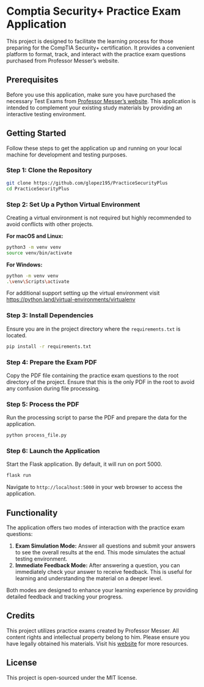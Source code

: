 # Comptia Security+ Practice Exam Application

This project is designed to facilitate the learning process for those preparing for the CompTIA Security+ certification. It provides a convenient platform to format, track, and interact with the practice exam questions purchased from Professor Messer’s website.

## Prerequisites

Before you use this application, make sure you have purchased the necessary Test Exams from [Professor Messer’s website](https://www.professormesser.com/). This application is intended to complement your existing study materials by providing an interactive testing environment.

## Getting Started

Follow these steps to get the application up and running on your local machine for development and testing purposes.

### Step 1: Clone the Repository

```bash
git clone https://github.com/glopez195/PracticeSecurityPlus
cd PracticeSecurityPlus
```

### Step 2: Set Up a Python Virtual Environment

Creating a virtual environment is not required but highly recommended to avoid conflicts with other projects.

**For macOS and Linux:**
```bash
python3 -m venv venv
source venv/bin/activate
```

**For Windows:**
```bash
python -m venv venv
.\venv\Scripts\activate
```


For additional support setting up the virtual environment visit https://python.land/virtual-environments/virtualenv
### Step 3: Install Dependencies

Ensure you are in the project directory where the `requirements.txt` is located.

```bash
pip install -r requirements.txt
```

### Step 4: Prepare the Exam PDF

Copy the PDF file containing the practice exam questions to the root directory of the project. Ensure that this is the only PDF in the root to avoid any confusion during file processing.

### Step 5: Process the PDF

Run the processing script to parse the PDF and prepare the data for the application.

```bash
python process_file.py
```

### Step 6: Launch the Application

Start the Flask application. By default, it will run on port 5000.

```bash
flask run
```

Navigate to `http://localhost:5000` in your web browser to access the application.

## Functionality

The application offers two modes of interaction with the practice exam questions:

1. **Exam Simulation Mode:** Answer all questions and submit your answers to see the overall results at the end. This mode simulates the actual testing environment.
2. **Immediate Feedback Mode:** After answering a question, you can immediately check your answer to receive feedback. This is useful for learning and understanding the material on a deeper level.

Both modes are designed to enhance your learning experience by providing detailed feedback and tracking your progress.

## Credits

This project utilizes practice exams created by Professor Messer. All content rights and intellectual property belong to him. Please ensure you have legally obtained his materials. Visit his [website](https://www.professormesser.com/) for more resources.

## License

This project is open-sourced under the MIT license.